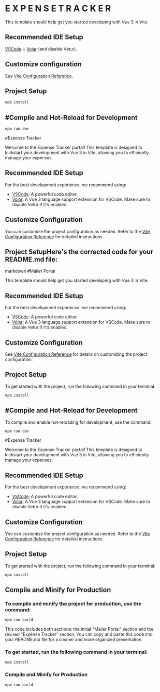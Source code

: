 
# E X P E N S E T R A C K E R 

This template should help get you started developing with Vue 3 in Vite.

## Recommended IDE Setup

[VSCode](https://code.visualstudio.com/) + [Volar](https://marketplace.visualstudio.com/items?itemName=Vue.volar) (and disable Vetur).

## Customize configuration

See [Vite Configuration Reference](https://vitejs.dev/config/).

## Project Setup

```sh
npm install
```

## #Compile and Hot-Reload for Development

```sh
npm run dev
```
#Expense Tracker

Welcome to the Expense Tracker portal! This template is designed to kickstart your development with Vue 3 in Vite, allowing you to efficiently manage your expenses.

## Recommended IDE Setup

For the best development experience, we recommend using:

- [VSCode](https://code.visualstudio.com/): A powerful code editor.
- [Volar](https://marketplace.visualstudio.com/items?itemName=Vue.volar): A Vue 3 language support extension for VSCode. Make sure to disable Vetur if it's enabled.

## Customize Configuration

You can customize the project configuration as needed. Refer to the [Vite Configuration Reference](https://vitejs.dev/config/) for detailed instructions.

## Project SetupHere's the corrected code for your README.md file:

markdown
#Mailer Portal

This template should help get you started developing with Vue 3 in Vite.

## Recommended IDE Setup

For the best development experience, we recommend using:

- [VSCode](https://code.visualstudio.com/): A powerful code editor.
- [Volar](https://marketplace.visualstudio.com/items?itemName=Vue.volar): A Vue 3 language support extension for VSCode. Make sure to disable Vetur if it's enabled.

## Customize Configuration

See [Vite Configuration Reference](https://vitejs.dev/config/) for details on customizing the project configuration.

## Project Setup

To get started with the project, run the following command in your terminal:

```sh
npm install
```

## #Compile and Hot-Reload for Development

To compile and enable hot-reloading for development, use the command:

```sh
npm run dev
```

#Expense Tracker

Welcome to the Expense Tracker portal! This template is designed to kickstart your development with Vue 3 in Vite, allowing you to efficiently manage your expenses.

## Recommended IDE Setup

For the best development experience, we recommend using:

- [VSCode](https://code.visualstudio.com/): A powerful code editor.
- [Volar](https://marketplace.visualstudio.com/items?itemName=Vue.volar): A Vue 3 language support extension for VSCode. Make sure to disable Vetur if it's enabled.

## Customize Configuration

You can customize the project configuration as needed. Refer to the [Vite Configuration Reference](https://vitejs.dev/config/) for detailed instructions.

## Project Setup

To get started with the project, run the following command in your terminal:

```sh
npm install
```

## Compile and Minify for Production

### To compile and minify the project for production, use the command:

```sh
npm run build
```

This code includes both sections: the initial "Mailer Portal" section and the revised "Expense Tracker" section. You can copy and paste this code into your README.md file for a cleaner and more organized presentation.

### To get started, run the following command in your terminal:

```sh
npm install
```


### Compile and Minify for Production

```sh
npm run build
```

